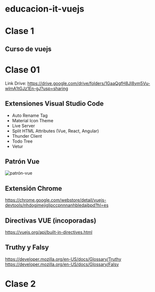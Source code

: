# educacion-it-vuejs
# Clase 1

## Curso de vuejs 
# Clase 01

Link Drive: <https://drive.google.com/drive/folders/1GaaQgfH8JI8ym5Vu-wlmA1tGJz1En-gJ?usp=sharing>


## Extensiones Visual Studio Code

* Auto Rename Tag
* Material Icon Theme
* Live Server
* Split HTML Attributes (Vue, React, Angular)
* Thunder Client
* Todo Tree
* Vetur

## Patrón Vue

![patrón-vue](https://012.vuejs.org/images/mvvm.png)

## Extensión Chrome

<https://chrome.google.com/webstore/detail/vuejs-devtools/nhdogjmejiglipccpnnnanhbledajbpd?hl=es>


## Directivas VUE (incoporadas)

<https://vuejs.org/api/built-in-directives.html>

## Truthy y Falsy

<https://developer.mozilla.org/en-US/docs/Glossary/Truthy>
<https://developer.mozilla.org/en-US/docs/Glossary/Falsy>

# Clase 2

